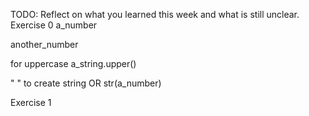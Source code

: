 TODO: Reflect on what you learned this week and what is still unclear.
Exercise 0
a_number

another_number

for uppercase
a_string.upper()

" " to create string 
OR
str(a_number)

Exercise 1
